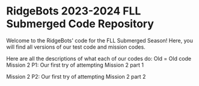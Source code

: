 # RidgeBots 2023-2024 FLL Submerged Code Repository
Welcome to the RidgeBots' code for the FLL Submerged Season! Here, you will find all versions of our test code and mission codes.

Here are all the descriptions of what each of our codes do:
Old = Old code
Mission 2 P1: Our first try of attempting Mission 2 part 1

Mission 2 P2: Our first try of attempting Mission 2 part 2
